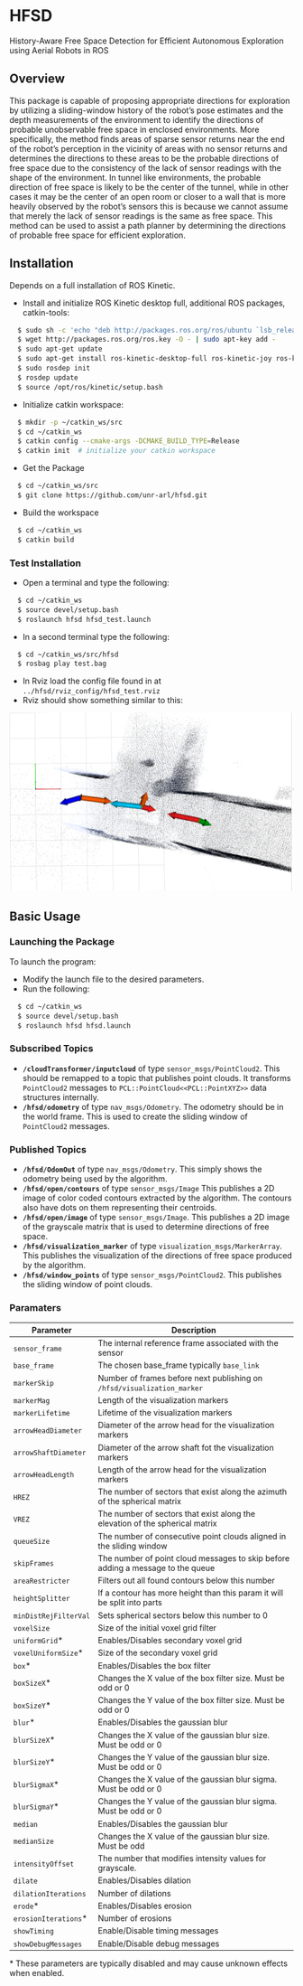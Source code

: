 # HFSD
History-Aware Free Space Detection for Efficient Autonomous Exploration using Aerial Robots in ROS
## Overview
This package is capable of proposing appropriate directions for exploration by utilizing a sliding-window history of the robot’s pose estimates and the depth measurements of the environment to identify the directions of probable unobservable free space in enclosed environments. More specifically, the method finds areas of sparse sensor returns near the end of the robot’s perception in the vicinity of areas with no sensor returns and determines the directions to these areas to be the probable directions of free space due to the consistency of the lack of sensor readings with the shape of the environment. In tunnel like environments, the probable direction of free space is likely to be the center of the tunnel, while in other cases it may be the center of an open room or closer to a wall that is more heavily observed by the robot’s sensors this is because we cannot assume that merely the lack of sensor readings is the same as free space. This method can be used to assist a path planner by determining the directions of probable free space for efficient exploration.
## Installation
Depends on a full installation of ROS Kinetic.

* Install and initialize ROS Kinetic desktop full, additional ROS packages, catkin-tools:

```sh
  $ sudo sh -c 'echo "deb http://packages.ros.org/ros/ubuntu `lsb_release -sc` main" > /etc/apt/sources.list.d/ros-latest.list'
  $ wget http://packages.ros.org/ros.key -O - | sudo apt-key add -
  $ sudo apt-get update
  $ sudo apt-get install ros-kinetic-desktop-full ros-kinetic-joy ros-kinetic-octomap-ros python-wstool python-catkin-tools
  $ sudo rosdep init
  $ rosdep update
  $ source /opt/ros/kinetic/setup.bash
```
* Initialize catkin workspace:
```sh
  $ mkdir -p ~/catkin_ws/src
  $ cd ~/catkin_ws
  $ catkin config --cmake-args -DCMAKE_BUILD_TYPE=Release
  $ catkin init  # initialize your catkin workspace
```
* Get the Package
```sh
  $ cd ~/catkin_ws/src
  $ git clone https://github.com/unr-arl/hfsd.git
```
* Build the workspace
```sh
  $ cd ~/catkin_ws
  $ catkin build 
```
### Test Installation
* Open a terminal and type the following:
```sh
  $ cd ~/catkin_ws
  $ source devel/setup.bash
  $ roslaunch hfsd hfsd_test.launch
``` 
* In a second terminal type the following:
```sh
  $ cd ~/catkin_ws/src/hfsd
  $ rosbag play test.bag
```
* In Rviz load the config file found in at `../hfsd/rviz_config/hfsd_test.rviz`
* Rviz should show something similar to this:

 ![Rviz Example](/rviz_config/RvizTest.png?raw=true "Rviz Example")
## Basic Usage
### Launching the Package
To launch the program:
* Modify the launch file to the desired parameters.
* Run the following:
```sh
  $ cd ~/catkin_ws
  $ source devel/setup.bash
  $ roslaunch hfsd hfsd.launch
``` 
### Subscribed Topics
- **`/cloudTransformer/inputcloud`** of type `sensor_msgs/PointCloud2`. This should be remapped to a topic that publishes point clouds. It transforms `PointCloud2` messages to `PCL::PointCloud<<PCL::PointXYZ>>` data structures internally.
- **`/hfsd/odometry`** of type `nav_msgs/Odometry`. The odometry should be in the world frame. This is used to create the sliding window of `PointCloud2` messages.
### Published Topics
- **`/hfsd/OdomOut`** of type `nav_msgs/Odometry`. This simply shows the odometry being used by the algorithm.
- **`/hfsd/open/contours`** of type `sensor_msgs/Image` This publishes a 2D image of color coded contours extracted by the algorithm. The contours also have dots on them representing their centroids.
- **`/hfsd/open/image`** of type `sensor_msgs/Image`. This publishes a 2D image of the grayscale matrix that is used to determine directions of free space.
- **`/hfsd/visualization_marker`** of type `visualization_msgs/MarkerArray`. This publishes the visualization of the directions of free space produced by the algorithm.
- **`/hfsd/window_points`** of type `sensor_msgs/PointCloud2`. This publishes the sliding window of point clouds.
### Paramaters
| Parameter             | Description                                                                     |
| --------------------- | ------------------------------------------------------------------------------- |
| `sensor_frame`        | The internal reference frame associated with the sensor                         |
| `base_frame`          | The chosen base_frame typically `base_link`                                     |
| `markerSkip`          | Number of frames before next publishing on `/hfsd/visualization_marker`         |
| `markerMag`           | Length of the visualization markers                                             |
| `markerLifetime`      | Lifetime of the visualization markers                                           |
| `arrowHeadDiameter`   | Diameter of the arrow head for the visualization markers                        |
| `arrowShaftDiameter`  | Diameter of the arrow shaft fot the visualization markers                       |
| `arrowHeadLength`     | Length of the arrow head for the visualization markers                          |
| `HREZ`                | The number of sectors that exist along the azimuth of the spherical matrix      |
| `VREZ`                | The number of sectors that exist along the elevation of the spherical matrix    |
| `queueSize`           | The number of consecutive point clouds aligned in the sliding window            |
| `skipFrames`          | The number of point cloud messages to skip before adding a message to the queue |
| `areaRestricter`      | Filters out all found contours below this number                                |
| `heightSplitter`      | If a contour has more height than this param it will be split into parts        |
| `minDistRejFilterVal` | Sets spherical sectors below this number to 0                                   |
| `voxelSize`           | Size of the initial voxel grid filter                                           |
| `uniformGrid`*        | Enables/Disables secondary voxel grid                                           |
| `voxelUniformSize`*   | Size of the secondary voxel grid                                                |
| `box`*                | Enables/Disables the box filter                                                 |
| `boxSizeX`*           | Changes the X value of the box filter size. Must be odd or 0                    |
| `boxSizeY`*           | Changes the Y value of the box filter size. Must be odd or 0                    |
| `blur`*               | Enables/Disables the gaussian blur                                              |
| `blurSizeX`*          | Changes the X value of the gaussian blur size. Must be odd or 0                 |
| `blurSizeY`*          | Changes the Y value of the gaussian blur size. Must be odd or 0                 |
| `blurSigmaX`*         | Changes the X value of the gaussian blur sigma. Must be odd or 0                |
| `blurSigmaY`*         | Changes the Y value of the gaussian blur sigma. Must be odd or 0                |
| `median`              | Enables/Disables the gaussian blur                                              |
| `medianSize`          | Changes the X value of the gaussian blur size. Must be odd                      |
| `intensityOffset`     | The number that modifies intensity values for grayscale.                        |
| `dilate`              | Enables/Disables dilation                                                       |
| `dilationIterations`  | Number of dilations                                                             |
| `erode`*              | Enables/Disables erosion                                                        |
| `erosionIterations`*  | Number of erosions                                                              |
| `showTiming`          | Enable/Disable timing messages                                                  |
| `showDebugMessages`   | Enable/Disable debug messages                                                   |

\* These parameters are typically disabled and may cause unknown effects when enabled.

